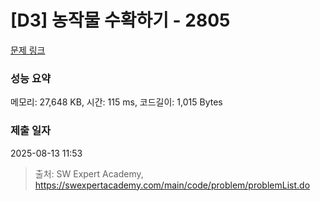 # [D3] 농작물 수확하기 - 2805 

[문제 링크](https://swexpertacademy.com/main/code/problem/problemDetail.do?contestProbId=AV7GLXqKAWYDFAXB) 

### 성능 요약

메모리: 27,648 KB, 시간: 115 ms, 코드길이: 1,015 Bytes

### 제출 일자

2025-08-13 11:53



> 출처: SW Expert Academy, https://swexpertacademy.com/main/code/problem/problemList.do